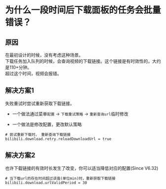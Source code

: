 # 为什么一段时间后下载面板的任务会批量错误？


## 原因
在最初设计的时候，没有考虑这种场景。  
下载任务加入队列的时候，会查询视频的下载链接。这个链接是有时效性的，大约是110+分钟。  
超过这个时间，视频会报错。  

## 解决方案1
失败重试时尝试重新获取下载链接。


+ 一个做法通过菜单`配置` -> `下载重试策略` -> `重新查询url`临时修改

+ 一个做法是修改配置，更改默认策略

```
# 尝试重新下载时， 重新查询下载链接
bilibili.download.retry.reloadDownloadUrl = true
```

## 解决方案2
也许下载链接的有效时长发生了改变，你可以适当降低对应的配置(Since V6.32)  

```
# 当下载url的存在时间超过该值(单位min)时，重新获取下载链接
bilibili.download.urlValidPeriod = 30
```